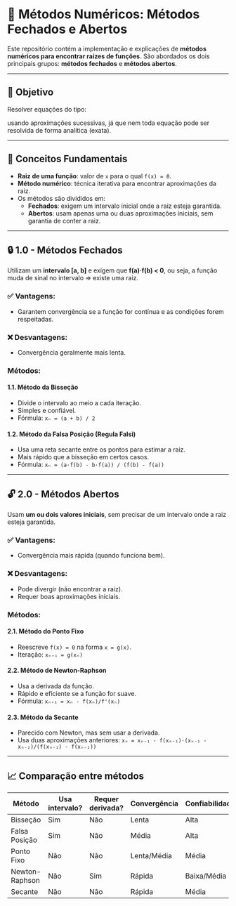 # 📘 Métodos Numéricos: Métodos Fechados e Abertos

Este repositório contém a implementação e explicações de **métodos numéricos para encontrar raízes de funções**. São abordados os dois principais grupos: **métodos fechados** e **métodos abertos**.

---

## 📌 Objetivo

Resolver equações do tipo:

usando aproximações sucessivas, já que nem toda equação pode ser resolvida de forma analítica (exata).

---

## 🧩 Conceitos Fundamentais

- **Raiz de uma função**: valor de `x` para o qual `f(x) = 0`.
- **Método numérico**: técnica iterativa para encontrar aproximações da raiz.
- Os métodos são divididos em:
  - **Fechados**: exigem um intervalo inicial onde a raiz esteja garantida.
  - **Abertos**: usam apenas uma ou duas aproximações iniciais, sem garantia de conter a raiz.

---

## 🔒 1.0 - Métodos Fechados

Utilizam um **intervalo [a, b]** e exigem que **f(a)·f(b) < 0**, ou seja, a função muda de sinal no intervalo ⇒ existe uma raiz.

### ✅ Vantagens:

- Garantem convergência se a função for contínua e as condições forem respeitadas.

### ❌ Desvantagens:

- Convergência geralmente mais lenta.

### Métodos:

#### 1.1. Método da Bisseção

- Divide o intervalo ao meio a cada iteração.
- Simples e confiável.
- Fórmula:
  ``xₙ = (a + b) / 2``

#### 1.2. Método da Falsa Posição (Regula Falsi)

- Usa uma reta secante entre os pontos para estimar a raiz.
- Mais rápido que a bisseção em certos casos.
- Fórmula:
  ``xₙ = (a·f(b) - b·f(a)) / (f(b) - f(a))``

---

## 🔓 2.0 - Métodos Abertos

Usam **um ou dois valores iniciais**, sem precisar de um intervalo onde a raiz esteja garantida.

### ✅ Vantagens:

- Convergência mais rápida (quando funciona bem).

### ❌ Desvantagens:

- Pode divergir (não encontrar a raiz).
- Requer boas aproximações iniciais.

### Métodos:

#### 2.1. Método do Ponto Fixo

- Reescreve `f(x) = 0` na forma `x = g(x)`.
- Iteração:
  ``xₙ₊₁ = g(xₙ)``

#### 2.2. Método de Newton-Raphson

- Usa a derivada da função.
- Rápido e eficiente se a função for suave.
- Fórmula:
  ``xₙ₊₁ = xₙ - f(xₙ)/f'(xₙ)``

#### 2.3. Método da Secante

- Parecido com Newton, mas sem usar a derivada.
- Usa duas aproximações anteriores:
  ``xₙ = xₙ₋₁ - f(xₙ₋₁)·(xₙ₋₁ - xₙ₋₂)/(f(xₙ₋₁) - f(xₙ₋₂))``

---

## 📈 Comparação entre métodos

| Método         | Usa intervalo? | Requer derivada? | Convergência | Confiabilidade |
| --------------- | -------------- | ---------------- | ------------- | -------------- |
| Bisseção      | Sim            | Não             | Lenta         | Alta           |
| Falsa Posição | Sim            | Não             | Média        | Alta           |
| Ponto Fixo      | Não           | Não             | Lenta/Média  | Média         |
| Newton-Raphson  | Não           | Sim              | Rápida       | Baixa/Média   |
| Secante         | Não           | Não             | Rápida       | Média         |
